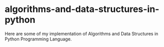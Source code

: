 # algorithms-and-data-structures-in-python
Here are some of my implementation of Algorithms and Data Structures in Python Programming Language.
